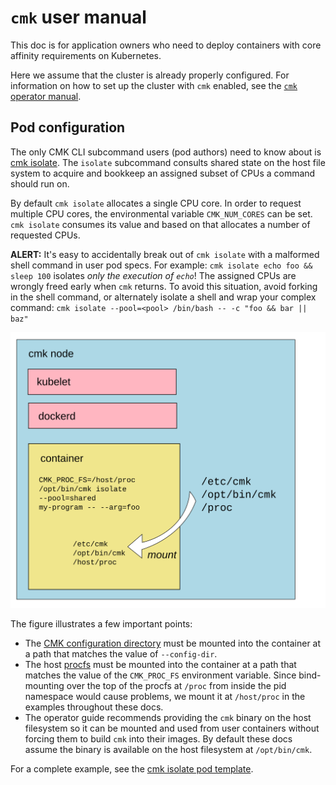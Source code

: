 <!--
Copyright (c) 2017 Intel Corporation

Licensed under the Apache License, Version 2.0 (the "License");
you may not use this file except in compliance with the License.
You may obtain a copy of the License at

     http://www.apache.org/licenses/LICENSE-2.0

Unless required by applicable law or agreed to in writing, software
distributed under the License is distributed on an "AS IS" BASIS,
WITHOUT WARRANTIES OR CONDITIONS OF ANY KIND, either express or implied.
See the License for the specific language governing permissions and
limitations under the License.
-->

# `cmk` user manual

This doc is for application owners who need to deploy containers with
core affinity requirements on Kubernetes.

Here we assume that the cluster is already properly configured. For
information on how to set up the cluster with `cmk` enabled, see the
[`cmk` operator manual][doc-operator].

## Pod configuration

The only CMK CLI subcommand users (pod authors) need to know about is
[cmk isolate][cmk-isolate]. The `isolate` subcommand consults shared state
on the host file system to acquire and bookkeep an assigned subset of CPUs
a command should run on.

By default `cmk isolate` allocates a single CPU core. In order to request
multiple CPU cores, the environmental variable `CMK_NUM_CORES` can be set.
`cmk isolate` consumes its value and based on that allocates a number
of requested CPUs.

**ALERT:** It's easy to accidentally break out of `cmk isolate` with a malformed
shell command in user pod specs. For example:
`cmk isolate echo foo && sleep 100` isolates _only the execution of `echo`_!
The assigned CPUs are wrongly freed early when `cmk` returns. To avoid this
situation, avoid forking in the shell command, or alternately isolate a shell
and wrap your complex command:
`cmk isolate --pool=<pool> /bin/bash -- -c "foo && bar || baz"`

![User container diagram](images/user-container.svg)

The figure illustrates a few important points:

- The [CMK configuration directory][doc-config] must be mounted into the
  container at a path that matches the value of `--config-dir`.
- The host [procfs][procfs] must be mounted into the container at a path that matches
  the value of the `CMK_PROC_FS` environment variable. Since bind-mounting
  over the top of the procfs at `/proc` from inside the pid namespace would
  cause problems, we mount it at `/host/proc` in the examples throughout these
  docs.
- The operator guide recommends providing the `cmk` binary on the host
  filesystem so it can be mounted and used from user containers without forcing
  them to build `cmk` into their images. By default these docs assume the
  binary is available on the host filesystem at `/opt/bin/cmk`.

For a complete example, see the [cmk isolate pod template][isolate-template].

[doc-config]: config.md
[doc-operator]: operator.md
[isolate-template]: ../resources/pods/cmk-isolate-pod.yaml
[cmk-isolate]: cli.md#cmk-isolate
[procfs]: http://man7.org/linux/man-pages/man5/proc.5.html
